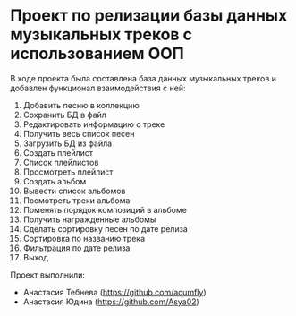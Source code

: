 # Проект по релизации базы данных музыкальных треков с использованием ООП


В ходе проекта была составлена база данных музыкальных треков и добавлен функционал взаимодействия с ней:
 1. Добавить песню в коллекцию
 2. Сохранить БД в файл
 3. Редактировать информацию о треке 
 4. Получить весь список песен
 5. Загрузить БД из файла
 6. Создать плейлист
 7. Список плейлистов
 8. Просмотреть плейлист
 9. Создать альбом
 10. Вывести список альбомов
 11. Посмотреть треки альбома
 12. Поменять порядок композиций в альбоме
 13. Получить награжденные альбомы
 14. Сделать сортировку песен по дате релиза
 15. Сортировка по названию трека
 16. Фильтрация по дате релиза
 17. Выход


Проект выполнили:
 * Анастасия Тебнева (https://github.com/acumfly)
 * Анастасия Юдина (https://github.com/Asya02)
